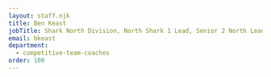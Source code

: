```yaml
---
layout: staff.njk
title: Ben Keast
jobTitle: Shark North Division, North Shark 1 Lead, Senior 2 North Lead
email: bkeast
department:
  - competitive-team-coaches
order: 100
---
```

